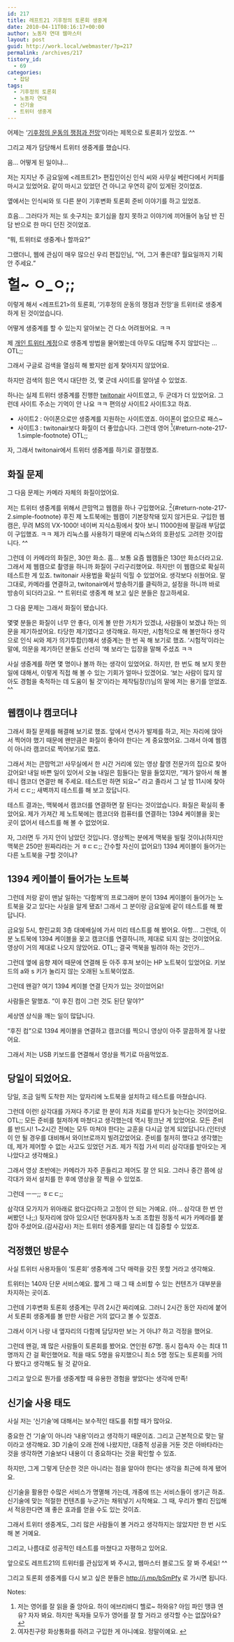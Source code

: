 ```yaml
---
id: 217
title: 레프트21 기후정의 토론회 생중계
date: 2010-04-11T08:16:17+00:00
author: 노동자 연대 웹마스터
layout: post
guid: http://work.local/webmaster/?p=217
permalink: /archives/217
tistory_id:
  - 69
categories:
  - 잡담
tags:
  - 기후정의 토론회
  - 노동자 연대
  - 신기술
  - 트위터 생중계
---
```

어제는 ‘<a href="http://wspaper.org/article/7922" target="_blank">기후정의 운동의 쟁점과 전망</a>‘이라는 제목으로 토론회가 있었죠. ^^ 

그리고 제가 담당해서 트위터 생중계를 했습니다. 

음&#8230; 어떻게 된 일이냐&#8230; 

저는 지지난 주 금요일에 <레프트21> 편집인이신 인식 씨와 사무실 베란다에서 커피를 마시고 있었어요. 같이 마시고 있었던 건 아니고 우연히 같이 있게된 것이었죠. 

옆에서는 인식씨와 또 다른 분이 기후변화 토론회 준비 이야기를 하고 있었죠. 

흐음&#8230; 그러다가 저는 또 솟구치는 호기심을 참지 못하고 이야기에 끼어들어 농담 반 진담 반으로 한 마디 던진 것이었죠. 

“뭐, 트위터로 생중계나 할까요?” 

그랬더니, 웹에 관심이 매우 많으신 우리 편집인님, “어, 그거 좋은데? 월요일까지 기획안 주세요.” 

**<font size="6">헐~ ㅇ_ㅇ;;</font>** 

이렇게 해서 <레프트21>의 토론회, ‘기후정의 운동의 쟁점과 전망’을 트위터로 생중계하게 된 것이었습니다. 

어떻게 생중계를 할 수 있는지 알아보는 건 다소 어려웠어요. ㅋㅋ 

제 <a href="http://twitter.com/mytory" target="_blank">개인 트위터 계정</a>으로 생중계 방법을 물어봤는데 아무도 대답해 주지 않았다는 &#8230; OTL;; 

그래서 구글로 검색을 열심히 해 봤지만 쉽게 찾아지지 않았어요. 

하지만 검색의 힘은 역시 대단한 것, 몇 군데 사이트를 알아낼 수 있었죠. 

하나는 실제 트위터 생중계를 진행한 <a href="http://twitonair.com/" p="" class="broken_link">twitonair</a> 사이트였고, 두 군데가 더 있었어요. 그런데 사이트 주소는 기억이 안 나요 ㅋㅋ 편의상 사이트2 사이트3고 하죠. 

  * 사이트2 : 아이폰으로만 생중계를 지원하는 사이트였죠. 아이폰이 없으므로 패스~
  * 사이트3 : twitonair보다 화질이 더 좋았습니다. 그런데 영어 [<sup>1</sup>](#note-217-1 "저는 영어를 잘 읽을 줄 앙아요. 하이 에브리바디 헬로~ 하와유? 아임 파인 땡큐 엔유? 자자 봐요. 하지만 독자들 모두가 영어를 잘 할 거라고 생각할 수는 없잖아요?"){#return-note-217-1.simple-footnote} OTL;;

자, 그래서 twitonair에서 트위터 생중계를 하기로 결정했죠. 

## 화질 문제

그 다음 문제는 카메라 자체의 화질이었어요. 

저는 트위터 생중계를 위해서 큰맘먹고 웹캠을 하나 구입했어요. [<sup>2</sup>](#note-217-2 "여자친구랑 화상통화를 하려고 구입한 게 아니예요. 정말이예요."){#return-note-217-2.simple-footnote} 후진 제 노트북에는 웹캠이 기본장착돼 있지 않거든요. 구입한 웹캠은, 무려 MS의 VX-1000! 네이버 지식쇼핑에서 찾아 보니 11000원에 팔길래 부담없이 구입했죠. ㅋㅋ 제가 리눅스를 사용하기 때문에 리눅스와의 호환성도 고려한 것이랍니다. ^^ 

그런데 이 카메라의 화질은, 30만 화소. 흠&#8230; 보통 요즘 웹캠들은 130만 화소더라고요. 그래서 제 웹캠으로 촬영을 하니까 화질이 구리구리했어요. 하지만! 이 웹캠으로 확실히 테스트한 게 있죠. twitonair 사용법을 확실히 익힐 수 있었어요. 생각보다 쉬웠어요. 말 그대로, 카메라를 연결하고, twitonair에서 방송하기를 클릭하고, 설정을 하니까 바로 방송이 되더라고요. ^^ 트위터로 생중계 해 보고 싶은 분들은 참고하세요. 

그 다음 문제는 그래서 화질이 됐습니다. 

몇몇 분들은 화질이 너무 안 좋다, 이게 볼 만한 가치가 있겠냐, 사람들이 보겠냐 하는 의문을 제기하셨어요. 타당한 제기였다고 생각해요. 하지만, 시험적으로 해 볼만하다 생각으로 인식 씨와 제가 의기투합(!)해서 생중계는 한 번 꼭 해 보기로 했죠. ‘시험적’이라는 말에, 의문을 제기하던 분들도 선선히 ‘해 보라’는 입장을 말해 주셨죠 ㅋㅋ 

사실 생중계를 하면 몇 명이나 볼까 하는 생각이 있었어요. 하지만, 한 번도 해 보지 못한 일에 대해서, 이렇게 직접 해 볼 수 있는 기회가 얼마나 있겠어요. ‘보는 사람이 많지 않아도 경험을 축적하는 데 도움이 될 것’이라는 제작팀장(!)님의 말에 저는 용기를 얻었죠. ^^ 

## 웹캠이냐 캠코더냐 

그래서 화질 문제를 해결해 보기로 했죠. 앞에서 연사가 발제를 하고, 저는 자리에 앉아서 찍어야 했기 때문에 왠만큼은 화질이 좋아야 한다는 게 중요했어요. 그래서 아예 웹캠이 아니라 캠코더로 찍어보기로 했죠.

그래서 저는 큰맘먹고! 사무실에서 한 시간 거리에 있는 영상 촬영 전문가의 집으로 찾아갔어요! 내일 바쁜 일이 있어서 오늘 내일은 힘들다는 말을 들었지만, “제가 알아서 해 볼 테니 캠코더 연결만 해 주세요. 테스트만 하면 되요~” 라고 졸라서 그 날 밤 11시에 찾아가서 ㄷㄷ;; 새벽까지 테스트를 해 보고 잤답니다.

테스트 결과는, 맥북에서 캠코더를 연결하면 잘 된다는 것이었습니다. 화질은 확실히 좋았어요. 제가 가져간 제 노트북에는 캠코더와 컴퓨터를 연결하는 1394 케이블을 꽂는 곳이 없어서 테스트를 해 볼 수 없었어요.

자, 그러면 두 가지 안이 남았던 것입니다. 영상찍는 분에게 맥북을 빌릴 것이냐(하지만 맥북은 250만 원짜리라는 거 ㅎㄷㄷ;; 간수할 자신이 없어요!) 1394 케이블이 들어가는 다른 노트북을 구할 것이냐?

## 1394 케이블이 들어가는 노트북

그런데 저랑 같이 맨날 일하는 ‘다함께’의 프로그래머 분이 1394 케이블이 들어가는 노트북을 갖고 있다는 사실을 알게 됐죠! 그래서 그 분이랑 금요일에 같이 테스트를 해 봤답니다.

금요일 5시, 향린교회 3층 대예배실에 가서 미리 테스트를 해 봤어요. 아항&#8230; 그런데, 이 분 노트북에 1394 케이블을 꽂고 캠코더를 연결하니까, 제대로 되지 않는 것이었어요. 영상이 거의 제대로 나오지 않았어요. OTL;; 결국 맥북을 빌려야 하는 것인가&#8230;

그런데 옆에 음향 제어 때문에 연결해 둔 아주 후져 보이는 HP 노트북이 있었어요. 키보드의 a와 s 키가 눌리지 않는 오래된 노트북이었죠.

그런데 왠걸? 여기 1394 케이블 연결 단자가 있는 것이었어요!

사람들은 말했죠. “이 후진 컴이 그런 것도 된단 말야?”

세상엔 상식을 깨는 일이 많답니다.

“후진 컴”으로 1394 케이블을 연결하고 캠코더를 찍으니 영상이 아주 깔끔하게 잘 나왔어요.

그래서 저는 USB 키보드를 연결해서 영상을 찍기로 마음먹었죠.

## 당일이 되었어요.

당일, 조금 일찍 도착한 저는 앞자리에 노트북을 설치하고 테스트를 마쳤습니다.

그런데 이런! 삼각대를 가져다 주기로 한 분이 치과 치료를 받다가 늦는다는 것이었어요. OTL;; 모든 준비를 철저하게 마쳤다고 생각했는데 역시 펑크난 게 있었어요. 모든 준비를 반드시! 1~2시간 전에는 모두 마쳐야 한다는 교훈을 다시금 얻게 되었답니다.(인터넷이 안 될 경우를 대비해서 와이브로까지 빌려갔었어요. 준비를 철저히 했다고 생각했는데, 제가 제어할 수 없는 사고도 있었던 거죠. 제가 직접 가서 미리 삼각대를 받아오는 게 나았다고 생각해요.)

그래서 영상 초반에는 카메라가 자주 흔들리고 제어도 잘 안 되요. 그러나 중간 쯤에 삼각대가 와서 설치를 한 후에 영상을 잘 찍을 수 있었죠.

그런데 ㅡㅡ;; ㅎㄷㄷ;;

삼각대 모가지가 위아래로 왔다갔다하고 고정이 안 되는 거예요. (아&#8230; 삼각대 한 번 안 써봤던 나;;) 뒷자리에 앉아 있으시던 현대자동차 노조 조합원 정동석 씨가 카메라를 붙잡아 주셨어요.(감사감사) 저는 트위터 생중계를 알리는 데 집중할 수 있었죠.

## 걱정했던 방문수

사실 트위터 사용자들이 ‘토론회’ 생중계에 그닥 매력을 갖진 못할 거라고 생각해요.

트위터는 140자 단문 서비스예요. 짧게 그 때 그 때 소비할 수 있는 컨텐츠가 대부분을 차지하는 곳이죠.

그런데 기후변화 토론회 생중계는 무려 2시간 짜리예요. 그러니 2시간 동안 자리에 붙어서 토론회 생중계를 볼 만한 사람은 거의 없다고 볼 수 있겠죠.

그래서 이거 나랑 내 옆자리의 다함께 담당자만 보는 거 아냐? 하고 걱정을 했어요.

그런데 왠걸, 꽤 많은 사람들이 토론회를 봤어요. 연인원 67명. 동시 접속자 수는 최대 11명까지 간 걸 확인했어요. 적을 때도 5명을 유지했으니 최소 5명 정도는 토론회를 거의 다 봤다고 생각해도 될 것 같아요.

그리고 앞으로 뭔가를 생중계할 때 유용한 경험을 쌓았다는 생각에 만족!

## 신기술 사용 태도

사실 저는 ‘신기술’에 대해서는 보수적인 태도를 취할 때가 많아요.

중요한 건 ‘기술’이 아니라 ‘내용’이라고 생각하기 때문이죠. 그리고 근본적으로 맞는 말이라고 생각해요. 3D 기술이 오래 전에 나왔지만, 대중적 성공을 거둔 것은 아바타라는 것을 생각하면 기술보다 내용이 더 중요하다는 것을 확인할 수 있죠.

하지만, 그게 그렇게 단순한 것은 아니라는 점을 알아야 한다는 생각을 최근에 하게 됐어요.

신기술을 활용한 수많은 서비스가 명멸해 가는데, 개중에 뜨는 서비스들이 생기곤 하죠. 신기술에 맞는 적절한 컨텐츠를 누군가는 채워넣기 시작해요. 그 때, 우리가 빨리 진입해서 적응한다면 꽤 좋은 효과를 얻을 수도 있는 것이죠.

그래서 트위터 생중계도, 그리 많은 사람들이 볼 거라고 생각하지는 않았지만 한 번 시도해 본 거예요.

그리고, 나름대로 성공적인 테스트를 마쳤다고 자평하고 있어요.

앞으로도 레프트21의 트위터를 관심있게 봐 주시고, 웹마스터 블로그도 잘 봐 주세요! ^^

그리고 토론회 생중계를 다시 보고 싶은 분들은 <a href="http://j.mp/bSmPfy" target="_blank" class="broken_link">http://j.mp/bSmPfy</a> 로 가시면 됩니다.

<div class="simple-footnotes">
  <p class="notes">
    Notes:
  </p>
  
  <ol>
    <li id="note-217-1">
      저는 영어를 잘 읽을 줄 앙아요. 하이 에브리바디 헬로~ 하와유? 아임 파인 땡큐 엔유? 자자 봐요. 하지만 독자들 모두가 영어를 잘 할 거라고 생각할 수는 없잖아요? <a href="#return-note-217-1">&#8617;</a>
    </li>
    <li id="note-217-2">
      여자친구랑 화상통화를 하려고 구입한 게 아니예요. 정말이예요. <a href="#return-note-217-2">&#8617;</a>
    </li>
  </ol>
</div>